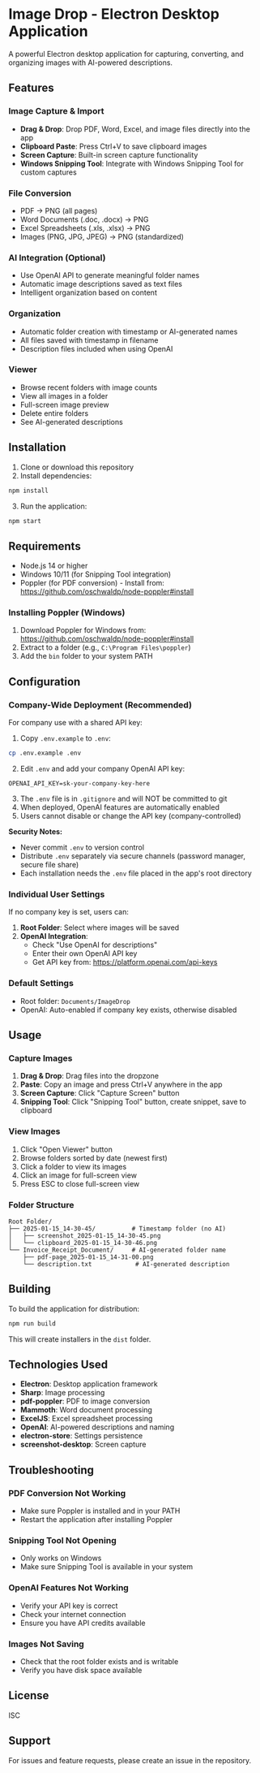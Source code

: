 # Image Drop - Electron Desktop Application

A powerful Electron desktop application for capturing, converting, and organizing images with AI-powered descriptions.

## Features

### Image Capture & Import
- **Drag & Drop**: Drop PDF, Word, Excel, and image files directly into the app
- **Clipboard Paste**: Press Ctrl+V to save clipboard images
- **Screen Capture**: Built-in screen capture functionality
- **Windows Snipping Tool**: Integrate with Windows Snipping Tool for custom captures

### File Conversion
- PDF → PNG (all pages)
- Word Documents (.doc, .docx) → PNG
- Excel Spreadsheets (.xls, .xlsx) → PNG
- Images (PNG, JPG, JPEG) → PNG (standardized)

### AI Integration (Optional)
- Use OpenAI API to generate meaningful folder names
- Automatic image descriptions saved as text files
- Intelligent organization based on content

### Organization
- Automatic folder creation with timestamp or AI-generated names
- All files saved with timestamp in filename
- Description files included when using OpenAI

### Viewer
- Browse recent folders with image counts
- View all images in a folder
- Full-screen image preview
- Delete entire folders
- See AI-generated descriptions

## Installation

1. Clone or download this repository
2. Install dependencies:
```bash
npm install
```

3. Run the application:
```bash
npm start
```

## Requirements

- Node.js 14 or higher
- Windows 10/11 (for Snipping Tool integration)
- Poppler (for PDF conversion) - Install from: https://github.com/oschwaldp/node-poppler#install

### Installing Poppler (Windows)

1. Download Poppler for Windows from: https://github.com/oschwaldp/node-poppler#install
2. Extract to a folder (e.g., `C:\Program Files\poppler`)
3. Add the `bin` folder to your system PATH

## Configuration

### Company-Wide Deployment (Recommended)

For company use with a shared API key:

1. Copy `.env.example` to `.env`:
```bash
cp .env.example .env
```

2. Edit `.env` and add your company OpenAI API key:
```
OPENAI_API_KEY=sk-your-company-key-here
```

3. The `.env` file is in `.gitignore` and will NOT be committed to git
4. When deployed, OpenAI features are automatically enabled
5. Users cannot disable or change the API key (company-controlled)

**Security Notes:**
- Never commit `.env` to version control
- Distribute `.env` separately via secure channels (password manager, secure file share)
- Each installation needs the `.env` file placed in the app's root directory

### Individual User Settings

If no company key is set, users can:
1. **Root Folder**: Select where images will be saved
2. **OpenAI Integration**:
   - Check "Use OpenAI for descriptions"
   - Enter their own OpenAI API key
   - Get API key from: https://platform.openai.com/api-keys

### Default Settings
- Root folder: `Documents/ImageDrop`
- OpenAI: Auto-enabled if company key exists, otherwise disabled

## Usage

### Capture Images
1. **Drag & Drop**: Drag files into the dropzone
2. **Paste**: Copy an image and press Ctrl+V anywhere in the app
3. **Screen Capture**: Click "Capture Screen" button
4. **Snipping Tool**: Click "Snipping Tool" button, create snippet, save to clipboard

### View Images
1. Click "Open Viewer" button
2. Browse folders sorted by date (newest first)
3. Click a folder to view its images
4. Click an image for full-screen view
5. Press ESC to close full-screen view

### Folder Structure
```
Root Folder/
├── 2025-01-15_14-30-45/          # Timestamp folder (no AI)
│   ├── screenshot_2025-01-15_14-30-45.png
│   └── clipboard_2025-01-15_14-30-46.png
└── Invoice_Receipt_Document/     # AI-generated folder name
    ├── pdf-page_2025-01-15_14-31-00.png
    └── description.txt            # AI-generated description
```

## Building

To build the application for distribution:

```bash
npm run build
```

This will create installers in the `dist` folder.

## Technologies Used

- **Electron**: Desktop application framework
- **Sharp**: Image processing
- **pdf-poppler**: PDF to image conversion
- **Mammoth**: Word document processing
- **ExcelJS**: Excel spreadsheet processing
- **OpenAI**: AI-powered descriptions and naming
- **electron-store**: Settings persistence
- **screenshot-desktop**: Screen capture

## Troubleshooting

### PDF Conversion Not Working
- Make sure Poppler is installed and in your PATH
- Restart the application after installing Poppler

### Snipping Tool Not Opening
- Only works on Windows
- Make sure Snipping Tool is available in your system

### OpenAI Features Not Working
- Verify your API key is correct
- Check your internet connection
- Ensure you have API credits available

### Images Not Saving
- Check that the root folder exists and is writable
- Verify you have disk space available

## License

ISC

## Support

For issues and feature requests, please create an issue in the repository.
